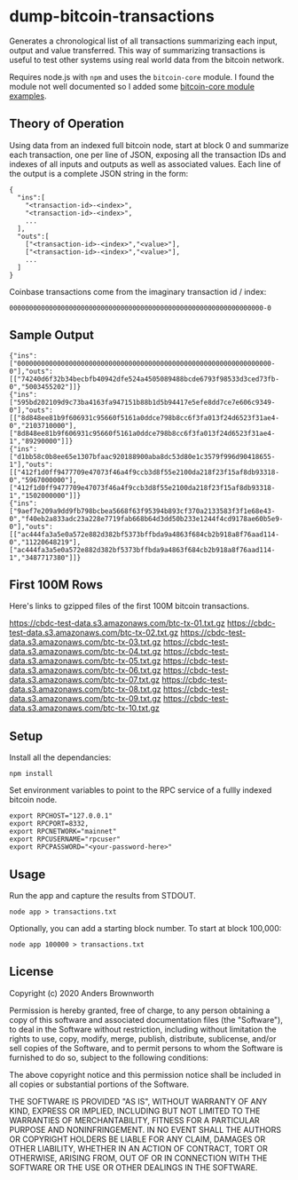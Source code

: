 # dump-bitcoin-transactions
Generates a chronological list of all transactions summarizing each input, output and value
transferred. This way of summarizing transactions is useful to test other systems using real
world data from the bitcoin network.

Requires node.js with `npm` and uses the `bitcoin-core` module. I found the module not well
documented so I added some [bitcoin-core module examples](bitcoin-rpc.md).

## Theory of Operation
Using data from an indexed full bitcoin node, start at block 0 and summarize each transaction,
one per line of JSON, exposing all the transaction IDs and indexes of all inputs and outputs
as well as associated values. Each line of the output is a complete JSON string in the form:
```
{
  "ins":[
    "<transaction-id>-<index>",
    "<transaction-id>-<index>",
    ...
  ],
  "outs":[
    ["<transaction-id>-<index>","<value>"],
    ["<transaction-id>-<index>","<value>"],
    ...
  ]
}
```
Coinbase transactions come from the imaginary transaction id / index:
```
0000000000000000000000000000000000000000000000000000000000000000-0
```

## Sample Output
```
{"ins":["0000000000000000000000000000000000000000000000000000000000000000-0"],"outs":[["74240d6f32b34becbfb40942dfe524a4505089488bcde6793f98533d3ced73fb-0","5003455202"]]}
{"ins":["595bd202109d9c73ba4163fa947151b88b1d5b94417e5efe8dd7ce7e606c9349-0"],"outs":[["8d848ee81b9f606931c95660f5161a0ddce798b8cc6f3fa013f24d6523f31ae4-0","2103710000"],["8d848ee81b9f606931c95660f5161a0ddce798b8cc6f3fa013f24d6523f31ae4-1","89290000"]]}
{"ins":["d1bb58c0b8ee65e1307bfaac920188900aba8dc53d80e1c3579f996d90418655-1"],"outs":[["412f1d0ff9477709e47073f46a4f9ccb3d8f55e2100da218f23f15af8db93318-0","5967000000"],["412f1d0ff9477709e47073f46a4f9ccb3d8f55e2100da218f23f15af8db93318-1","1502000000"]]}
{"ins":["9aef7e209a9dd9fb798bcbea5668f63f95394b893cf370a2133583f3f1e68e43-0","f40eb2a833adc23a228e7719fab668b64d3dd50b233e1244f4cd9178ae60b5e9-0"],"outs":[["ac444fa3a5e0a572e882d382bf5373bffbda9a4863f684cb2b918a8f76aad114-0","11220648219"],["ac444fa3a5e0a572e882d382bf5373bffbda9a4863f684cb2b918a8f76aad114-1","3487717380"]]}
```

## First 100M Rows
Here's links to gzipped files of the first 100M bitcoin transactions.

https://cbdc-test-data.s3.amazonaws.com/btc-tx-01.txt.gz
https://cbdc-test-data.s3.amazonaws.com/btc-tx-02.txt.gz
https://cbdc-test-data.s3.amazonaws.com/btc-tx-03.txt.gz
https://cbdc-test-data.s3.amazonaws.com/btc-tx-04.txt.gz
https://cbdc-test-data.s3.amazonaws.com/btc-tx-05.txt.gz
https://cbdc-test-data.s3.amazonaws.com/btc-tx-06.txt.gz
https://cbdc-test-data.s3.amazonaws.com/btc-tx-07.txt.gz
https://cbdc-test-data.s3.amazonaws.com/btc-tx-08.txt.gz
https://cbdc-test-data.s3.amazonaws.com/btc-tx-09.txt.gz
https://cbdc-test-data.s3.amazonaws.com/btc-tx-10.txt.gz

## Setup
Install all the dependancies:
```
npm install
```

Set environment variables to point to the RPC service of a fullly indexed bitcoin node.
```
export RPCHOST="127.0.0.1"
export RPCPORT=8332,
export RPCNETWORK="mainnet"
export RPCUSERNAME="rpcuser"
export RPCPASSWORD="<your-password-here>"
```

## Usage
Run the app and capture the results from STDOUT.
```
node app > transactions.txt
```

Optionally, you can add a starting block number. To start at block 100,000:
```
node app 100000 > transactions.txt
```

## License
Copyright (c) 2020 Anders Brownworth

Permission is hereby granted, free of charge, to any person obtaining a copy
of this software and associated documentation files (the "Software"), to deal
in the Software without restriction, including without limitation the rights
to use, copy, modify, merge, publish, distribute, sublicense, and/or sell
copies of the Software, and to permit persons to whom the Software is
furnished to do so, subject to the following conditions:

The above copyright notice and this permission notice shall be included in all
copies or substantial portions of the Software.

THE SOFTWARE IS PROVIDED "AS IS", WITHOUT WARRANTY OF ANY KIND, EXPRESS OR
IMPLIED, INCLUDING BUT NOT LIMITED TO THE WARRANTIES OF MERCHANTABILITY,
FITNESS FOR A PARTICULAR PURPOSE AND NONINFRINGEMENT. IN NO EVENT SHALL THE
AUTHORS OR COPYRIGHT HOLDERS BE LIABLE FOR ANY CLAIM, DAMAGES OR OTHER
LIABILITY, WHETHER IN AN ACTION OF CONTRACT, TORT OR OTHERWISE, ARISING FROM,
OUT OF OR IN CONNECTION WITH THE SOFTWARE OR THE USE OR OTHER DEALINGS IN THE
SOFTWARE.
